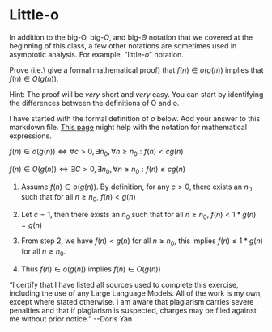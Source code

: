 # Little-o

In addition to the big-O, big-$\Omega$, and big-$\Theta$ notation that
we covered at the beginning of this class, a few other notations are sometimes
used in asymptotic analysis.  For example, "little-$o$" notation.

Prove (i.e.\ give a formal mathematical proof) that $f(n)\in o(g(n))$ implies
that $f(n)\in O(g(n))$.

Hint: The proof will be *very* short and *very* easy. You can start by
identifying the differences between the definitions of O and o.

I have started with the formal definition of $o$ below. Add your answer to this
markdown file. [This
page](https://docs.github.com/en/get-started/writing-on-github/working-with-advanced-formatting/writing-mathematical-expressions)
might help with the notation for mathematical expressions.

$f(n)\in o(g(n)) \iff \forall c>0, \exists n_0, \forall n\ge n_0: f(n) < c g(n)$

$f(n)\in O(g(n)) \iff \exists C>0, \exists n_0, \forall n\ge n_0: f(n) \leq c g(n)$

1. Assume $f(n)\in o(g(n))$. By definition, for any $c>0$, there exists an $n_0$ such that for all
$n\ge n_0$, $f(n)<g(n)$

2. Let $c=1$, then there exists an $n_0$ such that for all $n \ge n_0$, $f(n)<1*g(n)=g(n)$

3. From step 2, we have $f(n)<g(n)$ for all $n\ge n_0$, this implies $f(n)\leq1*g(n)$ for all $n\ge n_0$.

4. Thus $f(n)\in o(g(n))$ implies $f(n)\in O(g(n))$

“I certify that I have listed all sources used to complete this exercise,
 including the use of any Large Language Models. 
 All of the work is my own, except where stated otherwise. 
 I am aware that plagiarism carries severe penalties and that if plagiarism is suspected, 
 charges may be filed against me without prior notice.” --Doris Yan